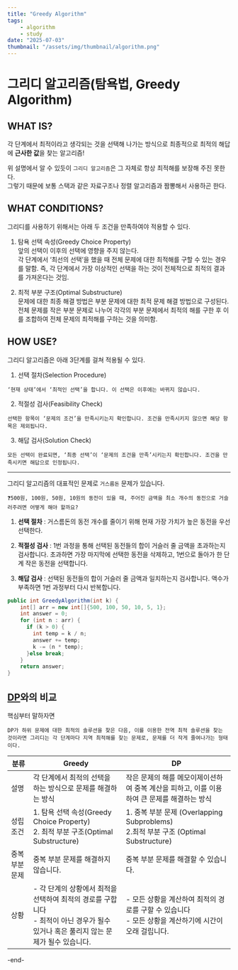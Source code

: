 ```yaml
---
title: "Greedy Algorithm"
tags:
    - algorithm
    - study
date: "2025-07-03"
thumbnail: "/assets/img/thumbnail/algorithm.png"
---
```


# 그리디 알고리즘(탐욕법, Greedy Algorithm)

## WHAT IS?

각 단계에서 최적이라고 생각되는 것을 선택해 나가는 방식으로 최종적으로 최적의 해답에 **근사한 값**을 찾는 알고리즘!

위 설명에서 알 수 있듯이 `그리디 알고리즘`은 그 자체로 항상 최적해를 보장해 주진 못한다.  
그렇기 때문에 보통 스택과 같은 자료구조나 정렬 알고리즘과 짬뽕해서 사용하곤 한다.

## WHAT CONDITIONS?

그리디를 사용하기 위해서는 아래 두 조건을 만족하여야 적용할 수 있다.

1. 탐욕 선택 속성(Greedy Choice Property)  
앞의 선택이 이후의 선택에 영향을 주지 않는다.  
각 단계에서 ‘최선의 선택’을 했을 때 전체 문제에 대한 최적해를 구할 수 있는 경우를 말함. 즉, 각 단계에서 가장 이상적인 선택을 하는 것이 전체적으로 최적의 결과를 가져온다는 것임.

2. 최적 부분 구조(Optimal Substructure)  
문제에 대한 최종 해결 방법은 부분 문제에 대한 최적 문제 해결 방법으로 구성된다.  
전체 문제를 작은 부분 문제로 나누어 각각의 부분 문제에서 최적의 해를 구한 후 이를 조합하여 전체 문제의 최적해를 구하는 것을 의미함.

## HOW USE?

그리디 알고리즘은 아래 3단계를 걸쳐 적용될 수 있다.

1. 선택 절차(Selection Procedure)  
```
‘현재 상태’에서 ‘최적인 선택’을 합니다. 이 선택은 이후에는 바뀌지 않습니다.
```

2. 적절성 검사(Feasibility Check)  
```
선택한 항목이 ‘문제의 조건’을 만족시키는지 확인합니다. 조건을 만족시키지 않으면 해당 항목은 제외됩니다.
```

3. 해답 검사(Solution Check)  
```
모든 선택이 완료되면, ‘최종 선택’이 ‘문제의 조건을 만족’시키는지 확인합니다. 조건을 만족시키면 해답으로 인정됩니다.
```

---

그리디 알고리즘의 대표적인 문제로 `거스름돈` 문제가 있습니다.

```
❓500원, 100원, 50원, 10원의 동전이 있을 때, 주어진 금액을 최소 개수의 동전으로 거슬러주려면 어떻게 해야 할까요?
```

1. **선택 절차** : 거스름돈의 동전 개수를 줄이기 위해 현재 가장 가치가 높은 동전을 우선 선택한다.

2. **적절성 검사** : 1번 과정을 통해 선택된 동전들의 합이 거슬러 줄 금액을 초과하는지 검사합니다. 초과하면 가장 마지막에 선택한 동전을 삭제하고, 1번으로 돌아가 한 단계 작은 동전을 선택합니다.

3. **해답 검사** : 선택된 동전들의 합이 거슬러 줄 금액과 일치하는지 검사합니다. 액수가 부족하면 1번 과정부터 다시 반복합니다.

```java
public int GreedyAlgorithm(int k) {
    int[] arr = new int[]{500, 100, 50, 10, 5, 1};
    int answer = 0;
    for (int n : arr) {
      if (k > 0) {
        int temp = k / n;
        answer += temp;
        k -= (n * temp);
      }else break;
    }
    return answer;
}
```

## [DP](https://heebeom-song.github.io/%EA%B0%9C%EB%B0%9C%20%EC%8A%A4%ED%84%B0%EB%94%94/algorithm/dynamic%20programming.html)와의 비교

핵심부터 말하자면  
```
DP가 하위 문제에 대한 최적의 솔루션을 찾은 다음, 이를 이용한 전역 최적 솔루션을 찾는 것이라면 그리디는 각 단계마다 지역 최적해를 찾는 문제로, 문제를 더 작게 줄여나가는 형태이다.
```

|분류|Greedy|DP|
|---|------|---|
|설명|각 단계에서 최적의 선택을 하는 방식으로 문제를 해결하는 방식|작은 문제의 해를 메모이제이션하여 중복 계산을 피하고, 이를 이용하여 큰 문제를 해결하는 방식|
|성립 조건|1. 탐욕 선택 속성(Greedy Choice Property)<br>2. 최적 부분 구조(Optimal Substructure)|1. 중복 부분 문제 (Overlapping Subproblems)<br>2.최적 부분 구조 (Optimal Substructure)|
|중복 부분 문제|중복 부분 문제를 해결하지 않습니다.|중복 부분 문제를 해결할 수 있습니다.|
|상황|- 각 단계의 상황에서 최적을 선택하여 최적의 경로를 구합니다<br>- 최적이 아닌 경우가 될수 있거나 혹은 풀리지 않는 문제가 될수 있습니다.|- 모든 상황을 계산하여 최적의 경로를 구할 수 있습니다<br>- 모든 상황을 계산하기에 시간이 오래 걸립니다.|

-end-